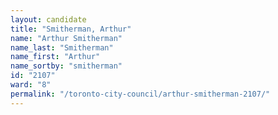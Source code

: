 ```yaml
---
layout: candidate
title: "Smitherman, Arthur"
name: "Arthur Smitherman"
name_last: "Smitherman"
name_first: "Arthur"
name_sortby: "smitherman"
id: "2107"
ward: "8"
permalink: "/toronto-city-council/arthur-smitherman-2107/"
---
```

